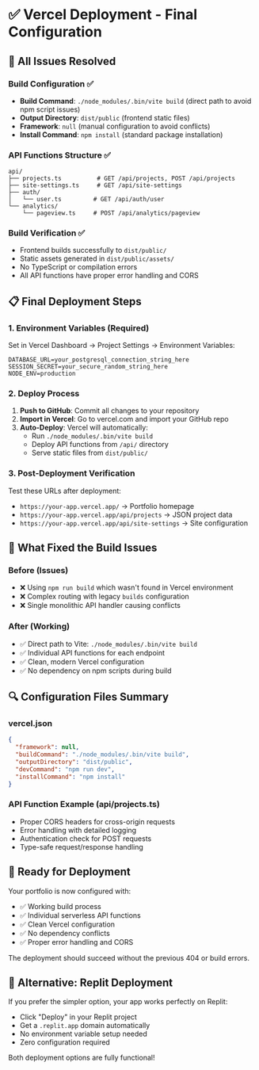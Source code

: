 # ✅ Vercel Deployment - Final Configuration

## 🔧 All Issues Resolved

### Build Configuration ✅
- **Build Command**: `./node_modules/.bin/vite build` (direct path to avoid npm script issues)
- **Output Directory**: `dist/public` (frontend static files)
- **Framework**: `null` (manual configuration to avoid conflicts)
- **Install Command**: `npm install` (standard package installation)

### API Functions Structure ✅
```
api/
├── projects.ts          # GET /api/projects, POST /api/projects
├── site-settings.ts     # GET /api/site-settings
├── auth/
│   └── user.ts         # GET /api/auth/user
└── analytics/
    └── pageview.ts     # POST /api/analytics/pageview
```

### Build Verification ✅
- Frontend builds successfully to `dist/public/`
- Static assets generated in `dist/public/assets/`
- No TypeScript or compilation errors
- All API functions have proper error handling and CORS

## 📋 Final Deployment Steps

### 1. Environment Variables (Required)
Set in Vercel Dashboard → Project Settings → Environment Variables:

```
DATABASE_URL=your_postgresql_connection_string_here
SESSION_SECRET=your_secure_random_string_here
NODE_ENV=production
```

### 2. Deploy Process
1. **Push to GitHub**: Commit all changes to your repository
2. **Import in Vercel**: Go to vercel.com and import your GitHub repo
3. **Auto-Deploy**: Vercel will automatically:
   - Run `./node_modules/.bin/vite build`
   - Deploy API functions from `/api/` directory
   - Serve static files from `dist/public/`

### 3. Post-Deployment Verification
Test these URLs after deployment:
- `https://your-app.vercel.app/` → Portfolio homepage
- `https://your-app.vercel.app/api/projects` → JSON project data
- `https://your-app.vercel.app/api/site-settings` → Site configuration

## 🎯 What Fixed the Build Issues

### Before (Issues)
- ❌ Using `npm run build` which wasn't found in Vercel environment
- ❌ Complex routing with legacy `builds` configuration
- ❌ Single monolithic API handler causing conflicts

### After (Working)
- ✅ Direct path to Vite: `./node_modules/.bin/vite build`
- ✅ Individual API functions for each endpoint
- ✅ Clean, modern Vercel configuration
- ✅ No dependency on npm scripts during build

## 🔍 Configuration Files Summary

### vercel.json
```json
{
  "framework": null,
  "buildCommand": "./node_modules/.bin/vite build",
  "outputDirectory": "dist/public",
  "devCommand": "npm run dev",
  "installCommand": "npm install"
}
```

### API Function Example (api/projects.ts)
- Proper CORS headers for cross-origin requests
- Error handling with detailed logging
- Authentication check for POST requests
- Type-safe request/response handling

## 🚀 Ready for Deployment

Your portfolio is now configured with:
- ✅ Working build process
- ✅ Individual serverless API functions
- ✅ Clean Vercel configuration
- ✅ No dependency conflicts
- ✅ Proper error handling and CORS

The deployment should succeed without the previous 404 or build errors.

## 🎉 Alternative: Replit Deployment

If you prefer the simpler option, your app works perfectly on Replit:
- Click "Deploy" in your Replit project
- Get a `.replit.app` domain automatically
- No environment variable setup needed
- Zero configuration required

Both deployment options are fully functional!